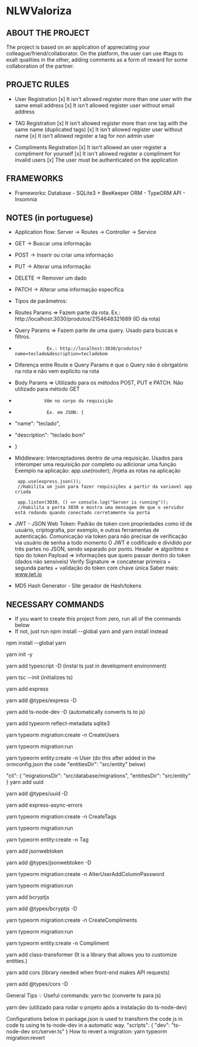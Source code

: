 # NLWValoriza

## ABOUT THE PROJECT
The project is based on an application of appreciating your colleague/friend/collaborator.
 On the platform, the user can use #tags to exalt qualities in the other, adding comments 
 as a form of reward for some collaboration of the partner.

## PROJETC RULES
- User Registration
    [x]  It isn't allowed register more than one user with the same email address
    [x]  It isn't allowed register user without email address

- TAG Registration
    [x] It isn't allowed register more than one tag with the same name (duplicated tags)
    [x] It isn't allowed register user without name
    [x]  It isn't allowed register a tag for non admin user

- Compliments Registration
    [x] It isn't allowed an user register a compliment for yourself
    [x] It isn't allowed register a compliment for invalid users
    [x] The user must be authenticated on the application

## FRAMEWORKS
- Frameworks: 
    Database - SQLite3 + BeeKeeper
    ORM - TypeORM
    API - Insomnia

## NOTES (in portuguese)
 * Application flow:
    Server -> Routes -> Controller -> Service

 * GET -> Buscar uma informação
 * POST -> Inserir ou criar uma informação
 * PUT -> Alterar uma informação
 * DELETE -> Remover um dado
 * PATCH -> Alterar uma informação específica

 * Tipos de parâmetros:
 * Routes Params => Fazem parte da rota. Ex.: http://localhost:3030/produtos/2154648321689 (ID da rota)
 * Query Params => Fazem parte de uma query. Usado para buscas e filtros. 
 *                 Ex.: http://localhost:3030/produtos?name=teclado&description=tecladobom
 * Diferença entre Route e Query Params é que o Query não é obrigatório na rota e não vem explícito na rota
 * Body Params => Utilizado para os métodos POST, PUT e PATCH. Não utilizado para método GET
 *                Vêm no corpo da requisição
 *                 Ex. em JSON: {
 *  "name": "teclado",
 *  "description": "teclado bom"
 * }

 * Middleware: 
    Interceptadores dentro de uma requisição. Usados para interomper uma requisição por completo ou adicionar uma função
    Exemplo na aplicação: 
        app.use(router);
        /Injeta as rotas na aplicação

        app.use(express.json());
        //Habilita um json para fazer requisições a partir da variavel app criada

        app.listen(3030, () => console.log("Server is running"));
        //Habilita a porta 3030 e mostra uma mensagem de que o servidor está rodando quando conectado corretamente na porta

 * JWT - JSON Web Token:
    Padrão  de token com propriedades como id de usuário, criptografia, por exemplo, e outras ferramentas de autenticação.
    Comunicação via token para não precisar de verificação via usuário de senha a todo momento
    O JWT é codificado e dividido por três partes no JSON, sendo separado por ponto.
        Header => algoritmo e tipo do token
        Payload => informações que quero passar dentro do token (dados não sensíveis)
        Verify Signature => concatenar primeira + segunda partes + validação do token com chave única
    Saber mais: www.jwt.io

 * MD5 Hash Generator - Site gerador de Hash/tokens
 


## NECESSARY COMMANDS 
- If you want to create this project from zero, run all of the commands below
- If not, just run npm install --global yarn and yarn install instead

npm install --global yarn

yarn init -y

yarn add typescript -D (instal ts just in development environment)

yarn tsc --init (initializes ts)

yarn add express

yarn add @types/express -D

yarn add ts-node-dev -D (automatically converts ts to js)

yarn add typeorm reflect-metadata sqlite3

yarn typeorm migration:create -n CreateUsers

yarn typeorm migration:run

yarn typeorm entity:create -n User (do this after added in the ormconfig.json the code "entitiesDir": "src/entity" below)

"cli": {
    "migrationsDir": "src/database/migrations",
    "entitiesDir": "src/entity"
}
yarn add uuid

yarn add @types/uuid -D

yarn add express-async-errors

yarn typeorm migration:create -n CreateTags

yarn typeorm migration:run

yarn typeorm entity:create -n Tag

yarn add jsonwebtoken

yarn add @types/jsonwebtoken -D

yarn typeorm migration:create -n AlterUserAddColumnPassword

yarn typeorm migration:run

yarn add bcryptjs

yarn add @types/bcryptjs -D

yarn typeorm migration:create -n CreateCompliments

yarn typeorm migration:run

yarn typeorm entity:create -n Compliment

yarn add class-transformer (It is a library that allows you to customize entities.)

yarn add cors (library needed when front-end makes API requests)

yarn add @types/cors -D


General Tips 💡
Useful commands:
yarn tsc (converte ts para js)

yarn dev (utilizado para rodar o projeto após a instalação do ts-node-dev)


Configurations below in package.json is used to transform the code js in code ts using te ts-node-dev in a automatic way.
"scripts": {
    "dev": "ts-node-dev src/server.ts"
}
How to revert a migration:
yarn typeorm migration:revert
